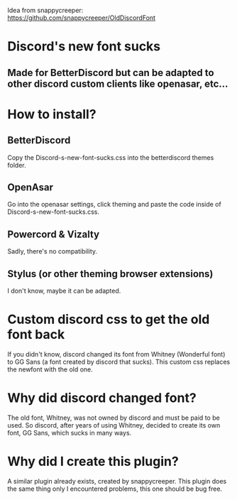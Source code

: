 Idea from snappycreeper:
https://github.com/snappycreeper/OldDiscordFont

# Discord's new font sucks

## Made for BetterDiscord but can be adapted to other discord custom clients like openasar, etc...

# How to install?
## BetterDiscord
Copy the Discord-s-new-font-sucks.css into the betterdiscord themes folder.
## OpenAsar
Go into the openasar settings, click theming and paste the code inside of Discord-s-new-font-sucks.css.
## Powercord & Vizalty
Sadly, there's no compatibility.
## Stylus (or other theming browser extensions)
I don't know, maybe it can be adapted.

# Custom discord css to get the old font back
If you didn't know, discord changed its font from Whitney (Wonderful font) to GG Sans (a font created by discord that sucks).
This custom css replaces the newfont with the old one.

# Why did discord changed font?
The old font, Whitney, was not owned by discord and must be paid to be used. So discord, after years of using Whitney, decided to create its own font, GG Sans, which sucks in many ways.

# Why did I create this plugin?
A similar plugin already exists, created by snappycreeper. This plugin does the same thing only I encountered problems, this one should be bug free.
